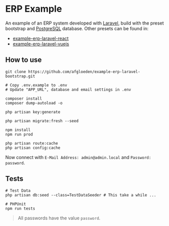 # ERP Example

An example of an ERP system developed with [Laravel][laravel-link], build with the preset bootstrap and [PostgreSQL][postgresql-link] database. Other presets can be found in:

* [example-erp-laravel-react][example-erp-laravel-react-link]
* [example-erp-laravel-vuejs][example-erp-laravel-vuejs-link]

## How to use

```shell
git clone https://github.com/afgloeden/example-erp-laravel-bootstrap.git

# Copy .env.example to .env
# Update "APP_URL", database and email settings in .env

composer install
composer dump-autoload -o

php artisan key:generate

php artisan migrate:fresh --seed

npm install
npm run prod

php artisan route:cache
php artisan config:cache
```

Now connect with `E-Mail Address: admin@admin.local` and `Password: password`.

## Tests

```shell
# Test Data
php artisan db:seed --class=TestDataSeeder # This take a while ...

# PHPUnit
npm run tests
```

> All passwords have the value `password`.

[laravel-link]: https://laravel.com/
[postgresql-link]: https://www.postgresql.org/
[example-erp-laravel-react-link]: https://github.com/afgloeden/example-erp-laravel-react
[example-erp-laravel-vuejs-link]: https://github.com/afgloeden/example-erp-laravel-vuejs
